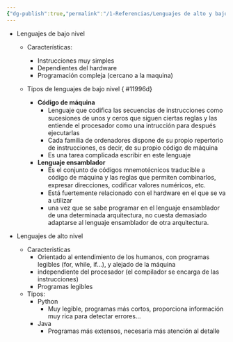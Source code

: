 ```yaml
---
{"dg-publish":true,"permalink":"/1-Referencias/Lenguajes de alto y bajo nivel/","title":"Lenguajes de alto y bajo nivel","noteIcon":""}
---
```



- Lenguajes de bajo nivel
	- Características:
		- Instrucciones muy simples
		- Dependientes del hardware
		- Programación compleja (cercano a la maquina)
	- Tipos de lenguajes de bajo nivel
{ #11996d}

		- **Código de máquina**
			- Lenguaje que codiﬁca las secuencias de instrucciones como sucesiones de unos y ceros que siguen ciertas reglas y las entiende el procesador como una intrucción para después ejecutarlas
			- Cada familia de ordenadores dispone de su propio repertorio de instrucciones, es decir, de su propio código de máquina
			- Es una tarea complicada escribir en este lenguaje
		- **Lenguaje ensamblador**
			- Es el conjunto de códigos mnemotécnicos traducible a código de máquina y las reglas que permiten combinarlos, expresar direcciones, codiﬁcar valores numéricos, etc.
			- Está fuertemente relacionado con el hardware en el que se va a utilizar
			- una vez que se sabe programar en el lenguaje ensamblador de una determinada arquitectura, no cuesta demasiado adaptarse al lenguaje ensamblador de otra arquitectura.

- Lenguajes de alto nivel
	- Caracteristicas
		- Orientado al entendimiento de los humanos, con programas legibles (for, while, if...), y alejado de la máquina
		- independiente del procesador (el compilador se encarga de las instrucciones)
		- Programas legibles
	- Tipos:
		- Python
			- Muy legible, programas más cortos, proporciona información muy rica para detectar errores...
		- Java
			- Programas más extensos, necesaria más atención al detalle
